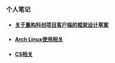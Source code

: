 ### 个人笔记<br>

- #### [关于重构科创项目客户端的框架设计草案](./Unity.md)<br>

- #### [Arch Linux使用相关](./arch.md)<br>
- #### [CS相关](./CSNode.md)